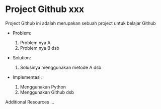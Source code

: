 # Project Github xxx

Project Github ini adalah merupakan sebuah project untuk belajar Github

- Problem:
    1. Problem nya A
    2. Problem nya B
    dsb

- Solution:
    1. Solusinya menggunakan metode A
    dsb

- Implementasi:
    1. Menggunakan Python
    2. Menggunakan Github
    dsb

Additional Resources ...